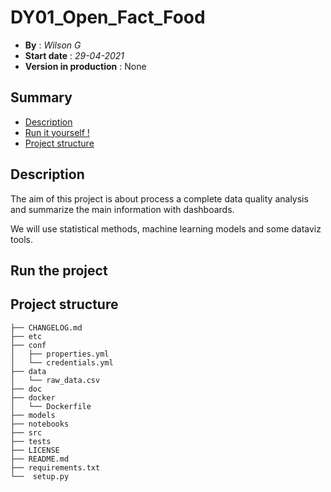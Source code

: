 # DY01_Open_Fact_Food

 - **By** : *Wilson G*
 - **Start date** : *29-04-2021*
 - **Version in production** : None

## Summary
- [Description](#description)
- [Run it yourself !](#running)
- [Project structure](#project-structure)


Description
--------------
The aim of this project is about process a complete data quality analysis and summarize the main information with dashboards. 

We will use statistical methods, machine learning models and some dataviz tools.

Run the project
--------------



Project structure
--------------
```
├── CHANGELOG.md
├── etc
├── conf
│   ├── properties.yml
│   └── credentials.yml
├── data
│   └── raw_data.csv
├── doc
├── docker
│   └── Dockerfile
├── models
├── notebooks
├── src
├── tests
├── LICENSE
├── README.md
├── requirements.txt
└──  setup.py
```
